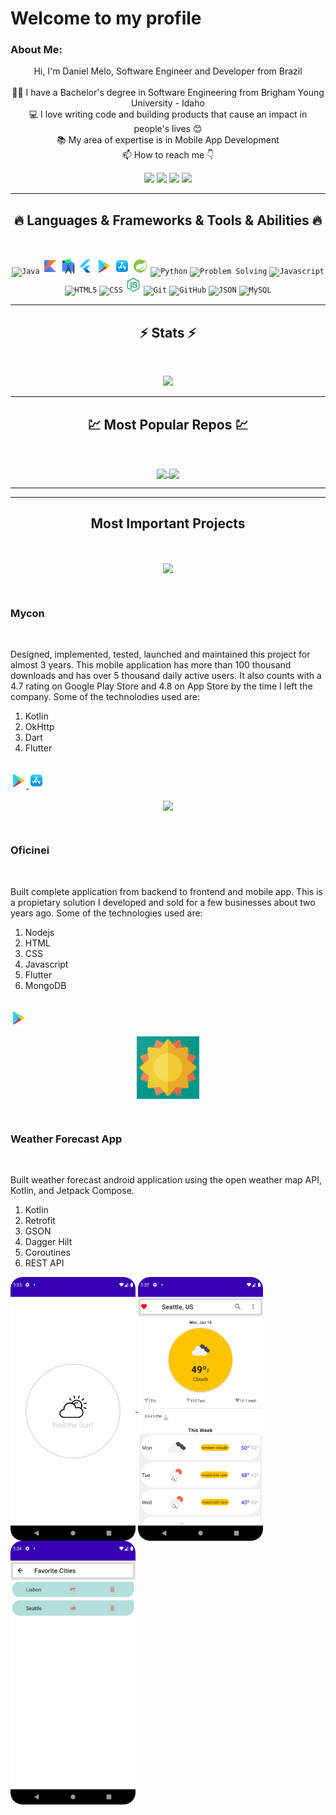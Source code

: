 
# Welcome to my profile
   
### About Me:
<p align="center">
  Hi, I'm Daniel Melo, Software Engineer and Developer from Brazil
  <br>
  <br>
  👨‍🎓 I have a Bachelor's degree in Software Engineering from Brigham Young University - Idaho
  <br>
  💻 I love writing code and building products that cause an impact in people's lives 😊
  <br>
  📚 My area of expertise is in Mobile App Development
  <br>
  📫 How to reach me 👇
</p>
<p align="center"> <a href="https://www.linkedin.com/in/daniel-freitas-de-melo/"><img src="https://img.shields.io/badge/linkedin-%230077B5.svg?&style=for-the-badge&logo=linkedin&logoColor=white" height=23></a> <a href="mailto:daniel.melo42@outlook.com"><img src="https://img.shields.io/badge/Outlook-1877F2?style=for-the-badge&logo=outlook&logoColor=white" height=23></a> <a href="http://wa.me//2014033840"><img src="https://img.shields.io/badge/WhatsApp-25D366?style=for-the-badge&logo=whatsapp&logoColor=white" height=23></a> <a href="https://github.com/DizzyMelo"><img src="https://img.shields.io/badge/GitHub-100000?style=for-the-badge&logo=github&logoColor=white" height=23></a></p>
<hr>
<h2 align="center">🔥 Languages & Frameworks & Tools & Abilities 🔥</h2><br>
<p align="center">
  <code><img title="Java" height="25" src="images/java-original.svg"></code>
  <code><img title="Kotlin" height="25" src="images/kotlin.svg"></code>
  <code><img title="Android Studio" height="25" src="images/android-studio.svg"></code>
  <code><img title="Flutter" height="25" src="images/flutter.svg"></code>
  <code><img title="Google Play" height="25" src="images/google-play.svg"></code>
  <code><img title="App Store" height="25" src="images/app-store.svg"></code>
  <code><img title="Spring Framework" height="25" src="images/Spring-boot.svg"></code>
  <code><img title="Python" height="25" src="images/python-original.svg"></code>
  <code><img title="Problem Solving" height="25" src="images/problemSolving.png"></code>
  <code><img title="Javascript" height="25" src="images/javascript.svg"></code>
  <code><img title="HTML5" height="25" src="images/html5.svg"></code>
  <code><img title="CSS" height="25" src="images/css.svg"></code>
  <code><img title="NodeJs" height="25" src="images/nodejs.svg"></code>
  <code><img title="Git" height="25" src="images/git-original.svg"></code>
  <code><img title="GitHub" height="25" src="images/github.svg"></code>
  <code><img title="JSON" height="25" src="images/json.svg"></code>
  <code><img title="MySQL" height="25" src="images/mysql.svg"></code>
</p>
<hr>

<h2 align="center">⚡ Stats ⚡</h2>
<br>



<p align="center">
<a href="https://github.com/HalemoGPA/">
      <img width=325  src="https://github-readme-stats.vercel.app/api/top-langs/?username=DizzyMelo&hide=c%23,PHP,Hack,Ruby,Objective-C,Objective-C%2b%2b,Cuda&title_color=61dafb&text_color=ffffff&icon_color=61dafb&bg_color=20232a&langs_count=8&layout=compact&border_color=61dafb&hide_border=true" />
 </a>
</p>

<hr>
<h2 align="center">💹 Most Popular Repos 💹</h2>
<br>
<p align="center">
<a href="https://github.com/DizzyMelo/WeatherForecastApp">
  <img width=300 align="center" src="https://github-readme-stats.vercel.app/api/pin/?username=DizzyMelo&repo=WeatherForecastApp&title_color=ffffff&text_color=c9cacc&icon_color=2bbc8a&bg_color=1d1f21" />
</a>
  
<a href="https://github.com/DizzyMelo/FlipgridMobile">
  <img width=300 align="center" src="https://github-readme-stats.vercel.app/api/pin/?username=DizzyMelo&repo=FlipgridMobile&title_color=ffffff&text_color=c9cacc&icon_color=2bbc8a&bg_color=1d1f21" />
</a>    

</p>

<hr>

<hr>
<h2 align="center"> Most Important Projects </h2>
<br>

<!-- Mycon -->

<p align="center">
<a href="https://www.mycon.com.br/">
  <img width=100 align="center" src="https://play-lh.googleusercontent.com/7_2WHG9J2RDdblTsG25lTPN0q6xw0jTuhD__QSLtb3Agqz2jv_lA1X7Nd4XEeX18Hdmy=w240-h480-rw" />
</a>

</p>

<br>
<h3> Mycon </h3>

<br>

Designed, implemented, tested, launched and maintained this project for almost 3 years. This mobile application has more than 100 thousand downloads and has over 5 thousand daily active users. It also counts with a 4.7 rating on Google Play Store and 4.8 on App Store by the time I left the company. Some of the technolodies used are: 
1. Kotlin
2. OkHttp
3. Dart
4. Flutter

<br>


<a href="https://play.google.com/store/apps/details?id=br.com.mycon.client.app">
<code><img title="Google Play" height="25" src="images/google-play.svg"></code>
</a>

<a href="https://apps.apple.com/us/app/mycon/id1489365751">
<code><img title="App Store" height="25" src="images/app-store.svg"></code>
</a>

<!-- Oficinei -->

<p align="center">
<a href="https://www.mycon.com.br/">
  <img width=100 align="center" src="https://play-lh.googleusercontent.com/Ib3U-5eFRHx25svGc0K1eQG4lF12469c_5SmQ9AnotM9GPf1IBBok6JXnBIV-MGah0E=w240-h480-rw" />
</a>

</p>

<br>

<h3> Oficinei </h3>

<br>

Built complete application from backend to frontend and mobile app. This is a propietary solution I developed and sold for a few businesses about two years ago. Some of the technologies used are: 
1. Nodejs 
2. HTML
2. CSS
3. Javascript
4. Flutter
5. MongoDB 

<br>


<a href="https://play.google.com/store/apps/details?id=br.com.oficinei.appcliente.oficineicliente">
<code><img title="Google Play" height="25" src="images/google-play.svg"></code>
</a>


<p align="center">
<a href="https://github.com/DizzyMelo/WeatherForecastApp">
  <img width=100 align="center" src="images/weather_icon_512.png" />
</a>

</p>

<br>

<h3> Weather Forecast App </h3>

<br>

Built weather forecast android application using the open weather map API, Kotlin, and Jetpack Compose. 

1. Kotlin
2. Retrofit
3. GSON
4. Dagger Hilt
5. Coroutines
6. REST API

<a href="https://github.com/DizzyMelo/WeatherForecastApp">
  <img width=200 align="center" src="images/splash.png" />
</a>
<a href="https://github.com/DizzyMelo/WeatherForecastApp">
  <img width=200 align="center" src="images/main.png" />
</a>
<a href="https://github.com/DizzyMelo/WeatherForecastApp">
  <img width=200 align="center" src="images/favorites.png" />
</a>


<br>



<!---
HalemoGPA/HalemoGPA is a ✨ special ✨ repository because its `README.md` (this file) appears on your GitHub profile.
You can click the Preview link to take a look at your changes.
--->
